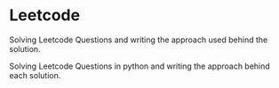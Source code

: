 # Leetcode
Solving Leetcode Questions and writing the approach used behind the solution.

Solving Leetcode Questions in python and writing the approach behind each solution.


